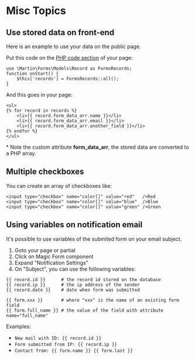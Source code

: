 # Misc Topics



## Use stored data on front-end

Here is an example to use your data on the public page.

Put this code on the [PHP code section](https://octobercms.com/docs/cms/themes#php-section) of your page:
```
use \Martin\Forms\Models\Record as FormsRecords;
function onStart() {
    $this['records'] = FormsRecords::all();
}
```
And this goes in your page:
```
<ul>
{% for record in records %}
    <li>{{ record.form_data_arr.name }}</li>
    <li>{{ record.form_data_arr.email }}</li>
    <li>{{ record.form_data_arr.another_field }}</li>
{% endfor %}
</ul>
```

\* Note the custom attribute **form_data_arr**, the stored data are converted to a PHP array.



## Multiple checkboxes

You can create an array of checkboxes like:
```
<input type="checkbox" name="color[]" value="red"   />Red
<input type="checkbox" name="color[]" value="blue"  />Blue
<input type="checkbox" name="color[]" value="green" />Green
```



## Using variables on notification email

It's possible to use variables of the submited form on your email subject.

1. Goto your page or partial
2. Click on Magic Form component
3. Expand "Notification Settings"
4. On "Subject", you can use the following variables:

```
{{ record.id }}      # the record id stored on the database
{{ record.ip }}      # the ip address of the sender
{{ record.date }}    # date when form was submitted

{{ form.xxx }}       # where "xxx" is the name of an existing form field
{{ form.full_name }} # the value of the field with attribute name="full_name"
```

Examples:
* `New mail with ID: {{ record.id }}`
* `Form submitted from IP: {{ record.ip }}`
* `Contact from: {{ form.name }} {{ form.last }}`

